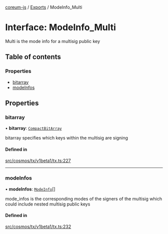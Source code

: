 [coreum-js](../README.md) / [Exports](../modules.md) / ModeInfo\_Multi

# Interface: ModeInfo\_Multi

Multi is the mode info for a multisig public key

## Table of contents

### Properties

- [bitarray](ModeInfo_Multi.md#bitarray)
- [modeInfos](ModeInfo_Multi.md#modeinfos)

## Properties

### bitarray

• **bitarray**: [`CompactBitArray`](../modules/internal_.md#compactbitarray)

bitarray specifies which keys within the multisig are signing

#### Defined in

[src/cosmos/tx/v1beta1/tx.ts:227](https://github.com/PulsaraIO/coreum-js/blob/37352c6/src/cosmos/tx/v1beta1/tx.ts#L227)

___

### modeInfos

• **modeInfos**: [`ModeInfo`](../modules.md#modeinfo)[]

mode_infos is the corresponding modes of the signers of the multisig
which could include nested multisig public keys

#### Defined in

[src/cosmos/tx/v1beta1/tx.ts:232](https://github.com/PulsaraIO/coreum-js/blob/37352c6/src/cosmos/tx/v1beta1/tx.ts#L232)
